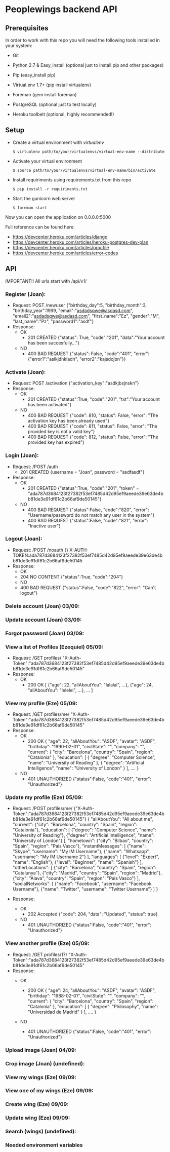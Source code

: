 # Peoplewings backend API

## Prerequisites

In order to work with this repo you will need the following tools installed in your system:

* Git
* Python 2.7 & Easy_install (optional just to install pip and other packages)
* Pip (easy_install pip)
* Virtual env 1.7+ (pip install virtualenv)
* Foreman (gem install foreman)

* PostgreSQL (optional just to test locally)
* Heroku toolbelt (optional, highly recommended!)


## Setup
* Create a virtual environment with *virtualenv*

    `$ virtualenv path/to/your/virtualenvs/virtual-env-name --distribute`

* Activate your virtual environment

    `$ source path/to/your/virtualenvs/virtual-env-name/bin/activate`

* Install requiriments using requirements.txt from this repo

    `$ pip install -r requiriments.txt`

* Start the gunicorn web server

    `$ foreman start`

Now you can open the application on 0.0.0.0:5000

Full reference can be found here:

* https://devcenter.heroku.com/articles/django
* https://devcenter.heroku.com/articles/heroku-postgres-dev-plan
* https://devcenter.heroku.com/articles/procfile
* https://devcenter.heroku.com/articles/error-codes
 
## API

IMPORTANT!! All urls start with /api/v1/
### Register (Joan):
 * Request:
    POST /newuser
    {"birthday_day":5, "birthday_month":3, "birthday_year":1999, "email":"asdadsqwe@asdasd.com", "email2":"asdadsqwe@asdasd.com", "first_name":"Ez", "gender":"M", "last_name":"Pz", "password1":"asdf"}
 * Response:
   * OK
     * 201 CREATED {"status": True, "code":"201", "data":"Your account has been succesfully..."}
   * NO 
     * 400 BAD REQUEST {"status": False, "code":"401", "error":{"error1":"aslkjdhkladn", "error2":"kajsdojbn"}}

### Activate (Joan):
 * Request:
    POST /activation
    {"activation_key":"asdkjbsjnskn"}
 * Response:
   * OK 
     * 201 CREATED {"status":True, "code":"201", "txt":"Your account has been activated"}
   * NO
     * 400 BAD REQUEST {"code": 810, "status": False, "error": "The activation key has been already used"}
     * 400 BAD REQUEST {"code": 811, "status": False, "error": "The provided key is not a valid key"}
     * 400 BAD REQUEST {"code": 812, "status": False, "error": "The provided key has expired"}
### Login (Joan):
 * Request:
    /POST /auth
     * 201 CREATED {username = "Joan", password = "asdfasdf"}
 * Response:
   * OK
     * 201 CREATED {"status":True, "code":"201", "token" = "ada787d3684123f27382f53ef7485d42d95ef9aeede39e63de4bb81de3e91df61c2b66af9de50145"}
   * NO
     * 400 BAD REQUEST {"status":False, "code":"820", "error": "Username/password do not match any user in the system"}
     * 400 BAD REQUEST {"status":False, "code":"821", "error": "Inactive user"}
### Logout (Joan):
 * Request:
    /POST /noauth
    {}
    X-AUTH-TOKEN:ada787d3684123f27382f53ef7485d42d95ef9aeede39e63de4bb81de3e91df61c2b66af9de50145
 * Response:
   * OK
    * 204 NO CONTENT {"status":True, "code":"204"}
   * NO
    * 400 BAD REQUEST {"status":False, "code":"822", "error": "Can\'t logout"}
    

### Delete account (Joan) 03/09:

### Update account (Joan) 03/09:

### Forgot password (Joan) 03/09:

### View a list of Profiles (Ezequiel) 05/09:
 * Request:
    /GET profiles/
    "X-Auth-Token":"ada787d3684123f27382f53ef7485d42d95ef9aeede39e63de4bb81de3e91df61c2b66af9de50145"
 * Response:
   * OK
     * 200 OK 
      [
        {"age": 22, "allAboutYou": "lalalal", ...},
        {"age": 24, "allAboutYou": "lelelel", ...},
        ...
      ]

### View my profile (Eze) 05/09:
 * Request:
    /GET profiles/me/
    "X-Auth-Token":"ada787d3684123f27382f53ef7485d42d95ef9aeede39e63de4bb81de3e91df61c2b66af9de50145"
 * Response:
   * OK
     * 200 OK 
      {
          "age": 22, "allAboutYou": "ASDF", "avatar": "ASDF", "birthday": "1990-02-01", "civilState": "",
          "company": "", 
          "current": 
            {
              "city": "Barcelona",
              "country": "Spain",
              "region": "Catalonia"
            },
          "education": 
            [
              {
                "degree": "Computer Science",
                "name": "University of Reading"
              },
              {
                "degree": "Artificial Intelligence",
                "name": "University of London"
              }
            ],
          ....
      }
   * NO
     * 401 UNAUTHORIZED {"status":False, "code":"401", "error": "Unauthorized"}

### Update my profile (Eze) 05/09:
 * Request:
    /POST profiles/me/
    {"X-Auth-Token":"ada787d3684123f27382f53ef7485d42d95ef9aeede39e63de4bb81de3e91df61c2b66af9de50145"}
    {
      "allAboutYou": "All about me", 
      "current": {"city": "Barcelona", "country": "Spain", "region": "Catalonia"}, 
      "education": 
        [
          {"degree": "Computer Science", "name": "University of Reading"}, 
          {"degree": "Artificial Intelligence", "name": "University of London"}
        ], 
      "hometown": {"city": "Bilbao",  "country": "Spain", "region": "Pais Vasco"},
      "instantMessages": 
        [
          {"name": "Skype", "username": "My IM Username"}, 
          {"name": "Whatsapp", "username": "My IM Username 2"}
        ], 
      "languages": 
        [
          {"level": "Expert", "name": "English"}, 
          {"level": "Beginner", "name": "Spanish"}
        ],
      "otherLocations": 
      [
        {"city": "Barcelona", "country": "Spain", "region": "Catalunya"}, 
        {"city": "Madrid", "country": "Spain", "region": "Madrid"}, 
        {"city": "Alava", "country": "Spain", "region": "Pais Vasco"}
      ], 
      "socialNetworks": 
      [
        {"name": "Facebook", "username": "Facebook Username"}, 
        {"name": "Twitter", "username": "Twitter Username"}
      ]
    }

 * Response:
   * OK
     * 202 Accepted {"code": 204, "data": "Updated", "status": true}
   * NO
     * 401 UNAUTHORIZED {"status":False, "code":"401", "error": "Unauthorized"}

### View another profile (Eze) 05/09:
 * Request:
    /GET profiles/17/
    "X-Auth-Token":"ada787d3684123f27382f53ef7485d42d95ef9aeede39e63de4bb81de3e91df61c2b66af9de50145"
 * Response:
   * OK
     * 200 OK 
      {
        "age": 24, "allAboutYou": "ASDF", "avatar": "ASDF", "birthday": "1988-02-01", "civilState": "",
        "company": "", 
        "current": 
          {
            "city": "Barcelona",
            "country": "Spain",
            "region": "Catalonia"
          },
        "education": 
          [
            {
              "degree": "Philosophy",
              "name": "Universidad de Madrid"
            }
          ],
        ....
      }
          
   * NO
     * 401 UNAUTHORIZED {"status":False, "code":"401", "error": "Unauthorized"}


### Upload image (Joan) 04/09:

### Crop image (Joan) (undefined):

### View my wings (Eze) 09/09:

### View one of my wings (Eze) 09/09:

### Create wing (Eze) 09/09:

### Update wing (Eze) 09/09:

### Search (wings) (undefined):


### Needed environment variables

